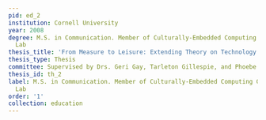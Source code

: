 ```yaml
---
pid: ed_2
institution: Cornell University
year: 2008
degree: M.S. in Communication. Member of Culturally-Embedded Computing Group and HCI
  Lab
thesis_title: 'From Measure to Leisure: Extending Theory on Technology in the Workplace'
thesis_type: Thesis
committee: Supervised by Drs. Geri Gay, Tarleton Gillespie, and Phoebe Sengers
thesis_id: th_2
label: M.S. in Communication. Member of Culturally-Embedded Computing Group and HCI
  Lab
order: '1'
collection: education
---
```

